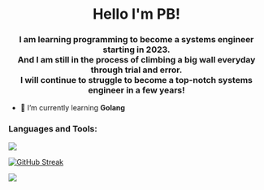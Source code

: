 <h1 align="center">Hello I'm PB!</h1>
<h3 align="center">I am learning programming to become a systems engineer starting in 2023.
<br>
And I am still in the process of climbing a big wall everyday through trial and error.
<br>
I will continue to struggle to become a top-notch systems engineer in a few years!</h3>

- 🌱 I’m currently learning **Golang**

<p align="left">
</p>

<h3 align="left">Languages and Tools:</h3>
<p align="left">
  <a href="https://skillicons.dev">
    <img src="https://skillicons.dev/icons?i=go,docker,discord,github,aws" />
  </a>
</p>


[![GitHub Streak](https://github-readme-streak-stats.herokuapp.com?user=PB-193)](https://git.io/streak-stats)
<p><img align="left" src="http://github-profile-summary-cards.vercel.app/api/cards/profile-details?username=pb-193&theme=github"></p>
<br>
